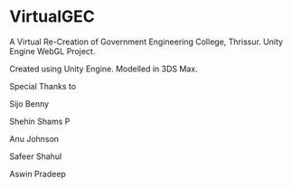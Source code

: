 # VirtualGEC

A Virtual Re-Creation of Government Engineering College, Thrissur.
Unity Engine WebGL Project.

Created using Unity Engine.
Modelled in 3DS Max.

Special Thanks to 

Sijo Benny 

Shehin Shams P

Anu Johnson

Safeer Shahul

Aswin Pradeep
